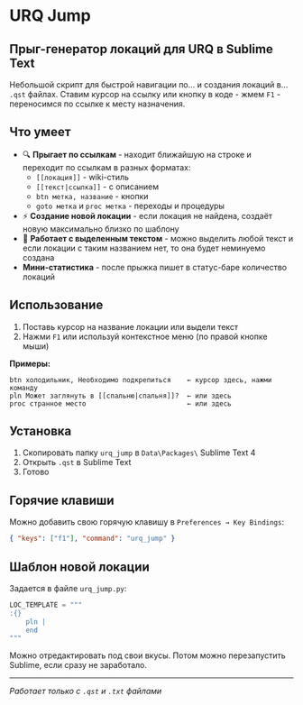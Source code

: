 # URQ Jump
## Прыг-генератор локаций для URQ в Sublime Text

Небольшой скрипт для быстрой навигации по... и создания локаций в... `.qst` файлах. Ставим курсор на ссылку или кнопку в коде - жмем `F1` - переносимся по ссылке к месту назначения.

## Что умеет

- 🔍 **Прыгает по ссылкам** - находит ближайшую на строке и переходит по ссылкам в разных форматах:
  - `[[локация]]` - wiki-стиль
  - `[[текст|ссылка]]` - с описанием
  - `btn метка, название` - кнопки
  - `goto метка` и `proc метка` - переходы и процедуры
- ⚡ **Создание новой локации** - если локация не найдена, создаёт новую максимально близко по шаблону
- 🎯 **Работает с выделенным текстом** - можно выделить любой текст и если локации с таким названием нет, то она будет неминуемо создана
- **Мини-статистика** - после прыжка пишет в статус-баре количество локаций

## Использование

1. Поставь курсор на название локации или выдели текст
2. Нажми `F1` или используй контекстное меню (по правой кнопке мыши)

**Примеры:**
```
btn холодильник, Необходимо подкрепиться    ← курсор здесь, нажми команду
pln Может заглянуть в [[спальню|спальня]]?  ← или здесь  
proc странное место                         ← или здесь
```

## Установка

1. Скопировать папку `urq_jump` в `Data\Packages\` Sublime Text 4
2. Открыть `.qst` в Sublime Text
3. Готово

## Горячие клавиши

Можно добавить свою горячую клавишу в `Preferences → Key Bindings`:
```json
{ "keys": ["f1"], "command": "urq_jump" }
```

## Шаблон новой локации

Задается в файле `urq_jump.py`:

```py
LOC_TEMPLATE = """
:{} 
    pln | 
    end
"""
```

Можно отредактировать под свои вкусы. Потом можно перезапустить Sublime, если сразу не заработало.

---

*Работает только с `.qst` и `.txt` файлами*